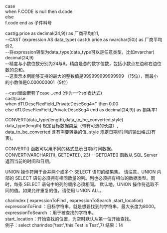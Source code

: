 case                           
	when F.CODE is null 
		then  d.code                                    
	else			
		f.code
	end as 子件料号  	     
		 
	                                  
                                    
cast(g.price as decimal(24,9)) as 厂商平均价1,  
--CAST (expression AS data_type)
cast(h.price as nvarchar(50))  as 厂商平均价2,  
--将expression转型为data_type(data_type可以是任意类型，比如nvarchar)
decimal(24,9)      
--精度与小数位数分别为24与9。精度是总的数字位数，包括小数点左边和右边位数的总和。                   
--这表示本例能够支持的最大的整数值是999999999999999 （15位），而最小的小数值是0.000000001（9位）
													

--cast里面嵌套了case ..end (作为一个sql表达式)  
cast(case                               
	when d11.DescFlexField_PrivateDescSeg4='' 
		then 0.00     
	else
		d11.DescFlexField_PrivateDescSeg4 
	end as decimal(24,9)) as 损耗率1
			  
              
CONVERT(data_type(length),data_to_be_converted,style)             
data_type(length) 规定目标数据类型（带有可选的长度）,
data_to_be_converted 含有需要转换的值,
style 规定日期/时间的输出格式(有表)。
	
CONVERT() 函数可以用不同的格式显示日期/时间数据。
CONVERT(VARCHAR(11), GETDATE(), 23)             --GETDATE() 函数从 SQL Server 返回当前的时间和日期。

UNION 操作符用于合并两个或多个 SELECT 语句的结果集。
请注意，UNION 内部的 SELECT 语句必须拥有相同数量的列。列也必须拥有相似的数据类型。同时，每条 SELECT 语句中的列的顺序必须相同。
默认地，UNION 操作符选取不同的值。如果允许重复的值，请使用 UNION ALL。

charindex ( expressionToFind , expressionToSearch  ,start_location)  
expressionToFind ：目标字符串，就是想要找到的字符串，最大长度为8000。  
expressionToSearch ：用于被查找的字符串。  
start_location：开始查找的位置，为空时默认从第一位开始查找。  
例子：select charindex('test','this Test is Test',7)    结果：14  
